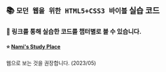 ## 📚 `모던 웹을 위한 HTML5+CSS3 바이블` 실습 코드
### 🔽 링크를 통해 실습한 코드를 챕터별로 볼 수 있습니다.

#### ⭐️ [Nami's Study Place](https://havenothorn.github.io/ModernWeb)
웹으로 보는 것을 권장합니다. (2023/05)
